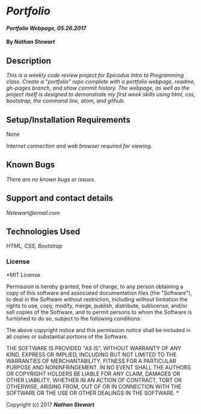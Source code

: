 # _Portfolio_

#### _Portfolio Webpage, 05.26.2017_

#### By _**Nathan Stewart**_

## Description

_This is a weekly code review project for Epicodus Intro to Programming class. Create a "portfolio" repo complete with a portfolio webpage, readme, gh-pages branch, and show commit history. The webpage, as well as the project itself is designed to demonstrate my first week skills using html, css, bootstrap, the command line, atom, and github._

## Setup/Installation Requirements

None

_Internet connection and web browser required for viewing._

## Known Bugs

_There are no known bugs or issues._

## Support and contact details

_Nstewart@email.com_

## Technologies Used

_HTML, CSS, Bootstrap_

### License

*MIT License

Permission is hereby granted, free of charge, to any person obtaining a copy
of this software and associated documentation files (the "Software"), to deal
in the Software without restriction, including without limitation the rights
to use, copy, modify, merge, publish, distribute, sublicense, and/or sell
copies of the Software, and to permit persons to whom the Software is
furnished to do so, subject to the following conditions:

The above copyright notice and this permission notice shall be included in all
copies or substantial portions of the Software.

THE SOFTWARE IS PROVIDED "AS IS", WITHOUT WARRANTY OF ANY KIND, EXPRESS OR
IMPLIED, INCLUDING BUT NOT LIMITED TO THE WARRANTIES OF MERCHANTABILITY,
FITNESS FOR A PARTICULAR PURPOSE AND NONINFRINGEMENT. IN NO EVENT SHALL THE
AUTHORS OR COPYRIGHT HOLDERS BE LIABLE FOR ANY CLAIM, DAMAGES OR OTHER
LIABILITY, WHETHER IN AN ACTION OF CONTRACT, TORT OR OTHERWISE, ARISING FROM,
OUT OF OR IN CONNECTION WITH THE SOFTWARE OR THE USE OR OTHER DEALINGS IN THE
SOFTWARE.
*

Copyright (c) 2017 **_Nathan Stewart_**
